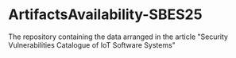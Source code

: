 # ArtifactsAvailability-SBES25
The repository containing the data arranged in the article "Security Vulnerabilities Catalogue of IoT Software Systems"
